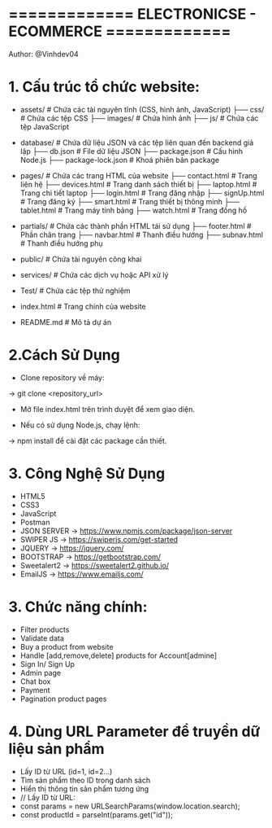# ============= ELECTRONICSE - ECOMMERCE =============

Author: @Vinhdev04

# 1. Cấu trúc tổ chức website:

- assets/ # Chứa các tài nguyên tĩnh (CSS, hình ảnh, JavaScript)
  ├── css/ # Chứa các tệp CSS
  ├── images/ # Chứa hình ảnh
  ├── js/ # Chứa các tệp JavaScript

- database/ # Chứa dữ liệu JSON và các tệp liên quan đến backend giả lập
  ├── db.json # File dữ liệu JSON
  ├── package.json # Cấu hình Node.js
  ├── package-lock.json # Khoá phiên bản package

- pages/ # Chứa các trang HTML của website
  ├── contact.html # Trang liên hệ
  ├── devices.html # Trang danh sách thiết bị
  ├── laptop.html # Trang chi tiết laptop
  ├── login.html # Trang đăng nhập
  ├── signUp.html # Trang đăng ký
  ├── smart.html # Trang thiết bị thông minh
  ├── tablet.html # Trang máy tính bảng
  ├── watch.html # Trang đồng hồ

- partials/ # Chứa các thành phần HTML tái sử dụng
  ├── footer.html # Phần chân trang
  ├── navbar.html # Thanh điều hướng
  ├── subnav.html # Thanh điều hướng phụ

- public/ # Chứa tài nguyên công khai
- services/ # Chứa các dịch vụ hoặc API xử lý
- Test/ # Chứa các tệp thử nghiệm

- index.html # Trang chính của website
- README.md # Mô tả dự án

# 2.Cách Sử Dụng

- Clone repository về máy:

-> git clone <repository_url>

- Mở file index.html trên trình duyệt để xem giao diện.

- Nếu có sử dụng Node.js, chạy lệnh:

-> npm install để cài đặt các package cần thiết.

# 3. Công Nghệ Sử Dụng

- HTML5
- CSS3
- JavaScript
- Postman
- JSON SERVER
  -> https://www.npmjs.com/package/json-server
- SWIPER JS
  -> https://swiperjs.com/get-started
- JQUERY
  -> https://jquery.com/
- BOOTSTRAP
  -> https://getbootstrap.com/
- Sweetalert2
  -> https://sweetalert2.github.io/
- EmailJS
  -> https://www.emailjs.com/

# 3. Chức năng chính:

- Filter products
- Validate data
- Buy a product from website
- Handle [add,remove,delete] products for Account[admine]
- Sign In/ Sign Up
- Admin page
- Chat box
- Payment
- Pagination product pages

# 4. Dùng URL Parameter để truyền dữ liệu sản phẩm

- Lấy ID từ URL (id=1, id=2...)
- Tìm sản phẩm theo ID trong danh sách
- Hiển thị thông tin sản phẩm tương ứng
- // Lấy ID từ URL:
- const params = new URLSearchParams(window.location.search);
- const productId = parseInt(params.get("id"));
